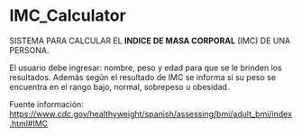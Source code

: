 # IMC_Calculator

SISTEMA PARA CALCULAR EL **INDICE DE MASA CORPORAL** (IMC) DE UNA PERSONA.

El usuario debe ingresar: nombre, peso y edad para que se le brinden los resultados. Además según el resultado de IMC se informa si su peso se encuentra en el rango bajo, normal, sobrepeso u obesidad.

Fuente información: https://www.cdc.gov/healthyweight/spanish/assessing/bmi/adult_bmi/index.html#IMC
